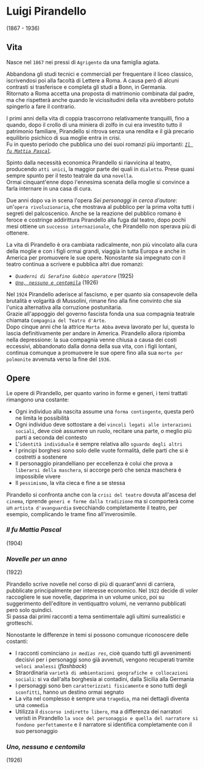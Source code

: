 # Luigi Pirandello
(1867 - 1936)

## Vita

Nasce nel `1867` nei pressi di `Agrigento` da una famiglia agiata.

Abbandona gli studi tecnici e commerciali per frequentare il liceo classico, iscrivendosi poi alla facoltà di Lettere a Roma. A causa però di alcuni contrasti si trasferisce e completa gli studi a Bonn, in Germania.\
Ritornato a Roma accetta una proposta di matrimonio combinata dal padre, ma che rispetterà anche quando le vicissitudini della vita avrebbero potuto spingerlo a fare il contrario.

I primi anni della vita di coppia trascorrono relativamente tranquilli, fino a quando, dopo il crollo di una miniera di zolfo in cui era investito tutto il patrimonio familiare, Pirandello si ritrova senza una rendita e il già precario equilibrio psichico di sua moglie entra in crisi.\
Fu in questo periodo che pubblica uno dei suoi romanzi più importanti: *[`Il fu Mattia Pascal`][il-fu-mattia-pascal]*.

Spinto dalla necessità economica Pirandello si riavvicina al teatro, producendo `atti unici`, la maggior parte dei quali in `dialetto`. Prese quasi sempre spunto per il testo teatrale da una `novella`.\
Ormai cinquant'enne dopo l'ennesima scenata della moglie si convince a farla internare in una casa di cura.

Due anni dopo va in scena l'opera *Sei personaggi in cerca d'autore*: un'`opera rivoluzionaria`, che mostrava al pubblico per la prima volta tutti i segreti del palcoscenico. Anche se la reazione del pubblico romano è feroce e costringe addirittura Pirandello alla fuga dal teatro, dopo pochi mesi ottiene un `successo internazionale`, che Pirandello non sperava più di ottenere.

La vita di Pirandello è ora cambiata radicalmente, non più vincolato alla cura della moglie e con i figli ormai grandi, viaggia in tutta Europa e anche in America per promuovere le sue opere. Nonostante sia impegnato con il teatro continua a scrivere e pubblica altri due romanzi:
- *`Quaderni di Serafino Gubbio operatore`* (1925)
- *[`Uno, nessuno e centomila`][uno-nessuno-e-centomila]* (1926)

Nel `1924` Pirandello aderisce al fascismo, e per quanto sia consapevole della brutalità e volgarità di Mussolini, rimane fino alla fine convinto che sia l'unica alternativa alla corruzione postunitaria.\
Grazie all'appoggio del governo fascista fonda una sua compagnia teatrale chiamata `Compagnia del Teatro d'Arte`.\
Dopo cinque anni che la attrice `Marta Abba` aveva lavorato per lui, questa lo lascia definitivamente per andare in America. Pirandello allora ripiomba nella depressione: la sua compagnia venne chiusa a causa dei costi eccessivi, abbandonato dalla donna della sua vita, con i figli lontani, continua comunque a promuovere le sue opere fino alla sua `morte per polmonite` avvenuta verso la fine del `1936`.

## Opere

Le opere di Pirandello, per quanto varino in forme e generi, i temi trattati rimangono una costante:
- Ogni individuo alla nascita assume una `forma contingente`, questa però ne limita le possibilità
- Ogni individuo deve sottostare a dei `vincoli legati alle interazioni sociali`, deve cioè assumere un ruolo, recitare una parte, o meglio più parti a seconda del contesto
- L'`identità individuale` è sempre relativa allo `sguardo degli altri`
- I principi borghesi sono solo delle vuote formalità, delle parti che si è costretti a sostenere
- Il personaggio pirandelliano per eccellenza è colui che prova a `liberarsi della maschera`, si accorge però che senza maschera è impossibile vivere
- Il `pessimismo`, la vita cieca e fine a se stessa

Pirandello si confronta anche con la `crisi del teatro` dovuta all'ascesa del `cinema`, riprende `generi e forme dalla tradizione` ma si comporterà come un `artista d'avanguardia` svecchiando completamente il teatro, per esempio, complicando le trame fino all'inverosimile.

### *Il fu Mattia Pascal*
(1904)

### *Novelle per un anno*
(1922)

Pirandello scrive novelle nel corso di più di quarant'anni di carriera, pubblicate principalmente per interesse economico. Nel `1922` decide di voler raccogliere le sue novelle, dapprima in un volume unico, poi su suggerimento dell'editore in ventiquattro volumi, ne verranno pubblicati però solo quindici.\
Si passa dai primi racconti a tema sentimentale agli ultimi surrealistici e grotteschi.

Nonostante le differenze in temi si possono comunque riconoscere delle costanti:
- I racconti cominciano *`in medias res`*, cioè quando tutti gli avvenimenti decisivi per i personaggi sono già avvenuti, vengono recuperati tramite `veloci analessi` (*flashback*)
- Straordinaria `varietà di ambientazioni geografiche e collocazioni sociali`: si va dall'alta borghesia ai contadini, dalla Sicilia alla Germania
- I personaggi sono ben `caratterizzati fisicamente` e sono tutti degli `sconfitti`, hanno un destino ormai segnato
- La vita nel complesso è sempre una `tragedia`, ma nei dettagli diventa una `commedia`
- Utilizza il `discorso indiretto libero`, ma a differenza dei narratori veristi in Pirandello `la voce del personaggio e quella del narratore si fondono perfettamente` e il narratore si identifica completamente con il suo personaggio

### *Uno, nessuno e centomila*
(1926)

[il-fu-mattia-pascal]: #il-fu-mattia-pascal
[uno-nessuno-e-centomila]: #uno-nessuno-e-centomila
